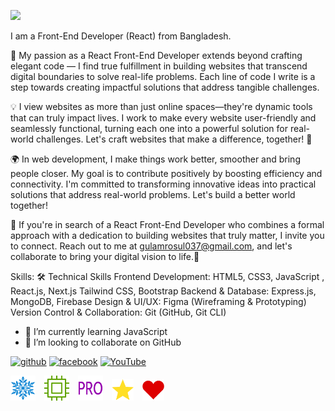 
![](https://scontent.fird6-1.fna.fbcdn.net/v/t39.30808-6/505718632_1767584050772147_3737276651753987019_n.png?_nc_cat=110&ccb=1-7&_nc_sid=cc71e4&_nc_ohc=rgGwjfCsFHcQ7kNvwEtqHgy&_nc_oc=AdkHsLreh8sGz3e-Fm2Q_VhbU2LCBgrTSo5orraeRjclyt4mnwz-mBvxSUv0QeFnt8U&_nc_zt=23&_nc_ht=scontent.fird6-1.fna&_nc_gid=YNyF1p_j0QTLKsAs7hQa1w&oh=00_AfN6LtvCpmj7hfVGE1njks2EB00SZiP_Wh2B_xNF2O0s0g&oe=684C700A)

I am a Front-End Developer (React) from Bangladesh. 

🚀 My passion as a React Front-End Developer extends beyond crafting elegant code — I find true fulfillment in building websites that transcend digital boundaries to solve real-life problems. Each line of code I write is a step towards creating impactful solutions that address tangible challenges.

💡 I view websites as more than just online spaces—they're dynamic tools that can truly impact lives. I work to make every website user-friendly and seamlessly functional, turning each one into a powerful solution for real-world challenges. Let's craft websites that make a difference, together! 🌟

🌍 In web development, I make things work better, smoother and bring people closer. My goal is to contribute positively by boosting efficiency and connectivity. I'm committed to transforming innovative ideas into practical solutions that address real-world problems. Let's build a better world together!

🌟 If you're in search of a React Front-End Developer who combines a formal approach with a dedication to building websites that truly matter, I invite you to connect. Reach out to me at gulamrosul037@gmail.com, and let's collaborate to bring your digital vision to life.🚀



Skills:  🛠️ Technical Skills Frontend Development:  HTML5, CSS3, JavaScript , React.js, Next.js  Tailwind CSS, Bootstrap  Backend & Database:  Express.js, MongoDB, Firebase        Design & UI/UX:  Figma (Wireframing & Prototyping)  Version Control & Collaboration:  Git (GitHub, Git CLI)

- 🌱 I’m currently learning JavaScript 
- 👯 I’m looking to collaborate on GitHub 


[<img src='https://cdn.jsdelivr.net/npm/simple-icons@3.0.1/icons/github.svg' alt='github' height='40'>](https://github.com/https://github.com/GulamRosul)  [<img src='https://cdn.jsdelivr.net/npm/simple-icons@3.0.1/icons/facebook.svg' alt='facebook' height='40'>](https://www.facebook.com/https://www.facebook.com/a.nobel.hassan.nobel)  [<img src='https://cdn.jsdelivr.net/npm/simple-icons@3.0.1/icons/youtube.svg' alt='YouTube' height='40'>](https://www.youtube.com/channel/https://www.youtube.com/@GulamRosul-k8z)  



<a href='https://archiveprogram.github.com/'><img src='https://raw.githubusercontent.com/acervenky/animated-github-badges/master/assets/acbadge.gif' width='40' height='40'></a> <a href='https://docs.github.com/en/developers'><img src='https://raw.githubusercontent.com/acervenky/animated-github-badges/master/assets/devbadge.gif' width='40' height='40'></a> <a href='https://github.com/pricing'><img src='https://raw.githubusercontent.com/acervenky/animated-github-badges/master/assets/pro.gif' width='40' height='40'></a> <a href='https://stars.github.com/'><img src='https://raw.githubusercontent.com/acervenky/animated-github-badges/master/assets/starbadge.gif' width='35' height='35'></a> <a href='https://docs.github.com/en/github/supporting-the-open-source-community-with-github-sponsors'><img src='https://raw.githubusercontent.com/acervenky/animated-github-badges/master/assets/sponsorbadge.gif' width='35' height='35'></a> 


